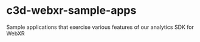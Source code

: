 # c3d-webxr-sample-apps
Sample applications that exercise various features of our analytics SDK for WebXR

